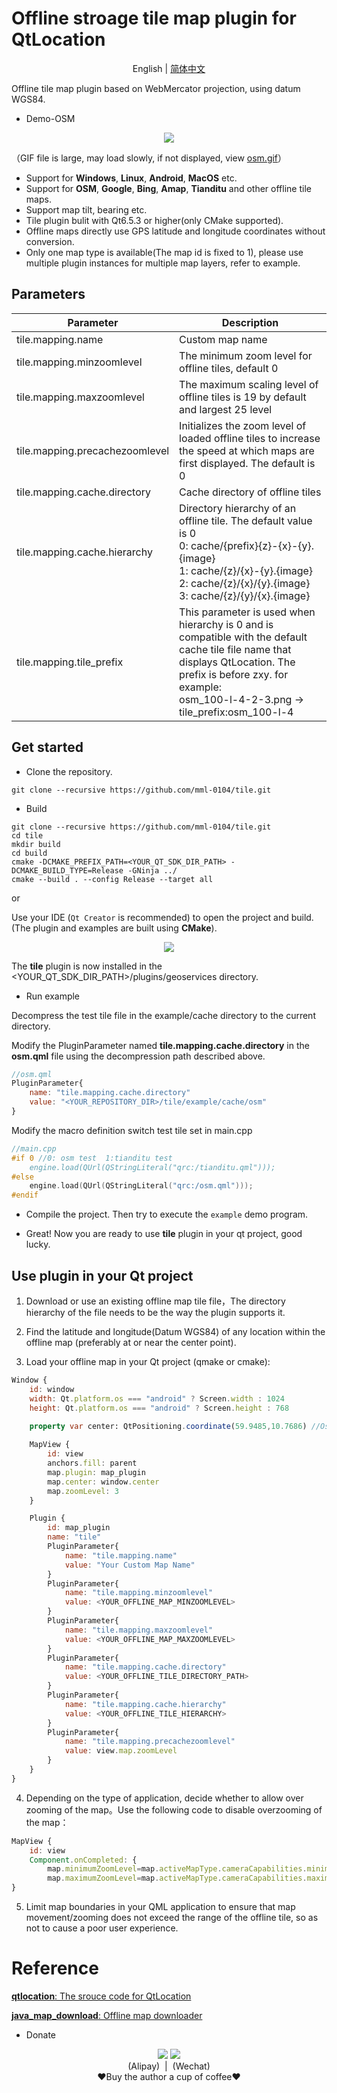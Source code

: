 # Offline stroage tile map plugin for QtLocation
<p align="center">
English | <a href="README_zh_CN.md">简体中文</a>
</p>

Offline tile map plugin based on WebMercator projection, using datum WGS84.

+ Demo-OSM
<div align=center>
  <img src="example/preview/osm.gif">
</div>
<p>（GIF file is large, may load slowly, if not displayed, view <a href="example/preview/osm.gif">osm.gif</a>）</p>

+ Support for **Windows**, **Linux**, **Android**, **MacOS** etc.
+ Support for **OSM**, **Google**, **Bing**, **Amap**, **Tianditu** and other offline tile maps.
+ Support map tilt, bearing etc.
+ Tile plugin bulit with Qt6.5.3 or higher(only CMake supported).
+ Offline maps directly use GPS latitude and longitude coordinates without conversion.
+ Only one map type is available(The map id is fixed to 1), please use multiple plugin instances for multiple map layers, refer to example.

## Parameters
| Parameter | Description |
|-------|-------|
| tile.mapping.name | Custom map name |
| tile.mapping.minzoomlevel | The minimum zoom level for offline tiles, default 0 |
| tile.mapping.maxzoomlevel | The maximum scaling level of offline tiles is 19 by default and largest 25 level |
| tile.mapping.precachezoomlevel | Initializes the zoom level of loaded offline tiles to increase the speed at which maps are first displayed. The default is 0 |
| tile.mapping.cache.directory | Cache directory of offline tiles |
| tile.mapping.cache.hierarchy | Directory hierarchy of an offline tile. The default value is 0<br> 0: cache/{prefix}{z}-{x}-{y}.{image}<br>1: cache/{z}/{x}-{y}.{image}<br>2: cache/{z}/{x}/{y}.{image}<br>3: cache/{z}/{y}/{x}.{image} |
| tile.mapping.tile_prefix | This parameter is used when hierarchy is 0 and is compatible with the default cache tile file name that displays QtLocation. The prefix is before zxy. for example:<br>osm_100-l-4-2-3.png -> tile_prefix:osm_100-l-4 |

## Get started

+ Clone the repository.

```SHELL
git clone --recursive https://github.com/mml-0104/tile.git
```

+ Build

```
git clone --recursive https://github.com/mml-0104/tile.git
cd tile
mkdir build
cd build
cmake -DCMAKE_PREFIX_PATH=<YOUR_QT_SDK_DIR_PATH> -DCMAKE_BUILD_TYPE=Release -GNinja ../
cmake --build . --config Release --target all
```

or

Use your IDE (`Qt Creator` is recommended) to open the project and build. (The plugin and examples are built using **CMake**).
<div align=center>
  <img src="example/preview/qt_creator_project.png">
</div>

The **tile** plugin is now installed in the <YOUR_QT_SDK_DIR_PATH>/plugins/geoservices directory.


+ Run example

Decompress the test tile file in the example/cache directory to the current directory.

Modify the PluginParameter named **tile.mapping.cache.directory**  in the **osm.qml**  file using the decompression path described above.
```qml
//osm.qml
PluginParameter{
	name: "tile.mapping.cache.directory"
	value: "<YOUR_REPOSITORY_DIR>/tile/example/cache/osm"    
}
```

Modify the macro definition switch test tile set in main.cpp
```c++
//main.cpp
#if 0 //0: osm test  1:tianditu test
    engine.load(QUrl(QStringLiteral("qrc:/tianditu.qml")));
#else
    engine.load(QUrl(QStringLiteral("qrc:/osm.qml")));
#endif
```

+ Compile the project. Then try to execute the `example` demo program.

+ Great! Now you are ready to use **tile** plugin in your qt project, good lucky.

## Use plugin in your Qt project
1. Download or use an existing offline map tile file，The directory hierarchy of the file needs to be the way the plugin supports it.

2. Find the latitude and longitude(Datum WGS84)  of any location within the offline map (preferably at or near the center point).

3. Load your offline map in your Qt project (qmake or cmake): 
```qml
Window {
    id: window
    width: Qt.platform.os === "android" ? Screen.width : 1024
    height: Qt.platform.os === "android" ? Screen.height : 768
    
    property var center: QtPositioning.coordinate(59.9485,10.7686) //Oslo

    MapView {
        id: view
        anchors.fill: parent
        map.plugin: map_plugin
        map.center: window.center
        map.zoomLevel: 3
    }

    Plugin {
        id: map_plugin
        name: "tile"
        PluginParameter{
            name: "tile.mapping.name"
            value: "Your Custom Map Name"
        }
        PluginParameter{
            name: "tile.mapping.minzoomlevel"
            value: <YOUR_OFFLINE_MAP_MINZOOMLEVEL>
        }
        PluginParameter{
            name: "tile.mapping.maxzoomlevel"
            value: <YOUR_OFFLINE_MAP_MAXZOOMLEVEL>
        }
        PluginParameter{
            name: "tile.mapping.cache.directory"
            value: <YOUR_OFFLINE_TILE_DIRECTORY_PATH>
        }
        PluginParameter{
            name: "tile.mapping.cache.hierarchy"
            value: <YOUR_OFFLINE_TILE_HIERARCHY>
        }
        PluginParameter{
            name: "tile.mapping.precachezoomlevel"
            value: view.map.zoomLevel
        }
    }
}
```
4. Depending on the type of application, decide whether to allow over zooming of the map。Use the following code to disable overzooming of the map：
```qml
MapView {
	id: view
	Component.onCompleted: {
		map.minimumZoomLevel=map.activeMapType.cameraCapabilities.minimumZoomLevel
		map.maximumZoomLevel=map.activeMapType.cameraCapabilities.maximumZoomLevel
}
```


5. Limit map boundaries in your QML application to ensure that map movement/zooming does not exceed the range of the offline tile, so as not to cause a poor user experience.

# Reference
[**qtlocation**: The srouce code for QtLocation](https://github.com/qt/qtlocation)

[**java_map_download**: Offline map downloader](https://gitcode.com/kurimuson/java_map_download/overview)

+ Donate
<div align=center>
  <img src="example/donate/Alipay.png">
  <img src="example/donate/Wechat.png">
</div>
<div align=center>
(Alipay)&nbsp;&nbsp;|&nbsp;&nbsp;(Wechat)</br>
♥Buy the author a cup of coffee♥
</div>
